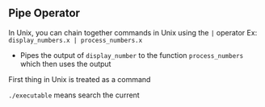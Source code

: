 ## Pipe Operator
In Unix, you can chain together commands in Unix using the `|` operator
Ex:
`display_numbers.x | process_numbers.x`
- Pipes the output of `display_number` to the function `process_numbers` which then uses the output

First thing in Unix is treated as a command

`./executable` means search the current 